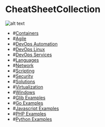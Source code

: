 # CheatSheetCollection

![alt text](https://us.123rf.com/450wm/outchill/outchill1711/outchill171116976/90318817-cheat-sheet-text-written-on-black-simple-circle-rubber-vintage-stamp-.jpg?ver=6)

- #[Containers](Containers/List.md)
- #[Agile]()
- #[DevOps Automation]()
- #[DevOps Linux]()
- #[DevOps Services]()
- #[Languages]()
- #[Network]()
- #[Scripting]()
- #[Security]()
- #[Solutions]()
- #[Virtualization]()
- #[Windows]()
- #[Glib Examples]()
- #[Go Examples]()
- #[Javascript Examples]()
- #[PHP Examples]()
- #[Python Examples]()